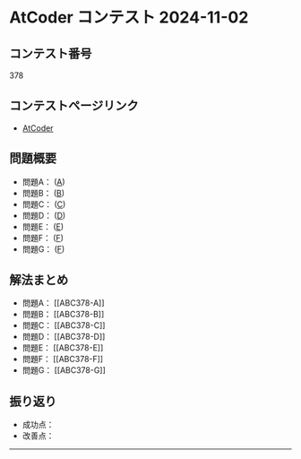 # AtCoder コンテスト 2024-11-02

## コンテスト番号

378

## コンテストページリンク
- [AtCoder ](https://atcoder.jp/contests/abc378)

## 問題概要
- 問題A： ([A](https://atcoder.jp/contests/abc378/tasks/abc378_a))
- 問題B： ([B](https://atcoder.jp/contests/abc378/tasks/abc378_b))
- 問題C： ([C](https://atcoder.jp/contests/abc378/tasks/abc378_c))
- 問題D： ([D](https://atcoder.jp/contests/abc378/tasks/abc378_d))
- 問題E： ([E](https://atcoder.jp/contests/abc378/tasks/abc378_e))
- 問題F： ([F](https://atcoder.jp/contests/abc378/tasks/abc378_f))
- 問題G： ([F](https://atcoder.jp/contests/abc378/tasks/abc378_f))

## 解法まとめ
- 問題A： [[ABC378-A]]
- 問題B： [[ABC378-B]]
- 問題C： [[ABC378-C]]
- 問題D： [[ABC378-D]]
- 問題E： [[ABC378-E]]
- 問題F： [[ABC378-F]]
- 問題G： [[ABC378-G]]


## 振り返り
- 成功点：
- 改善点：

---

